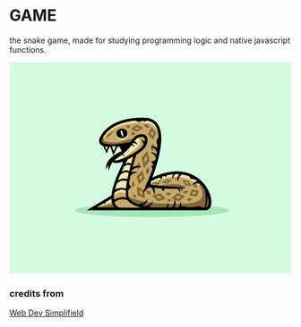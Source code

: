 # GAME 
the snake game, made for studying programming logic and native javascript functions.

![](/info/snake.gif)

### credits from
<a href="https://www.youtube.com/watch?v=QTcIXok9wNY&t=1636s">Web Dev Simplifield  </a>